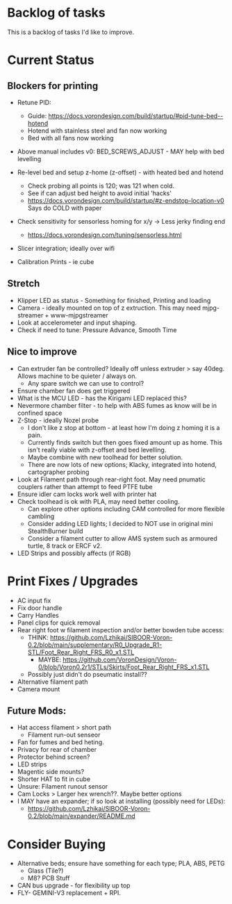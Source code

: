 # Backlog of tasks

This is a backlog of tasks I'd like to improve.

# Current Status
## Blockers for printing
* Retune PID:
    * Guide: https://docs.vorondesign.com/build/startup/#pid-tune-bed--hotend
    * Hotend with stainless steel and fan now working
    * Bed with all fans now working
* Above manual includes v0: BED_SCREWS_ADJUST - MAY help with bed levelling

* Re-level bed and setup z-home (z-offset) - with heated bed and hotend
    * Check probing all points is 120; was 121 when cold.
    * See if can adjust bed height to avoid initial 'hacks'
    * https://docs.vorondesign.com/build/startup/#z-endstop-location-v0  Says do COLD with paper
* Check sensitivity for sensorless homing for x/y -> Less jerky finding end
    * https://docs.vorondesign.com/tuning/sensorless.html

* Slicer integration; ideally over wifi
* Calibration Prints - ie cube


## Stretch
* Klipper LED as status - Something for finished, Printing and loading
* Camera - ideally mounted on top of z extruction. This may need mjpg-streamer + www-mjpgstreamer
* Look at accelerometer and input shaping.
* Check if need to tune: Pressure Advance, Smooth Time

## Nice to improve
* Can extruder fan be controlled? Ideally off unless extruder > say 40deg. Allows machine to be quieter / always on.
    * Any spare switch we can use to control?
* Ensure chamber fan does get triggered
* What is the MCU LED - has the Kirigami LED replaced this?
* Nevermore chamber filter - to help with ABS fumes as know will be in confined space
* Z-Stop - ideally Nozel probe
    * I don't like z stop at bottom - at least how I'm doing z homing it is a pain.
    * Currently finds switch but then goes fixed amount up as home. This isn't really viable with z-offset and bed levelling.
    * Maybe combine with new toolhead for better solution.
    * There are now lots of new options; Klacky, integrated into hotend, cartographer probing
* Look at Filament path through rear-right foot. May need pnumatic couplers rather than attempt to feed PTFE tube
* Ensure idler cam locks work well with printer hat
* Check toolhead is ok with PLA, may need better cooling.
    * Can explore other options including CAM controlled for more flexible cambling
    * Consider adding LED lights; I decided to NOT use in original mini StealthBurner build
    * Consider a filament cutter to allow AMS system such as armoured turtle, 8 track or ERCF v2.
* LED Strips and possibly affects (if RGB)

# Print Fixes / Upgrades
* AC input fix
* Fix door handle
* Carry Handles
* Panel clips for quick removal
* Rear right foot w filament inspection and/or better bowden tube access:
    * THINK: https://github.com/Lzhikai/SIBOOR-Voron-0.2/blob/main/supplementary/R0_Upgrade_R1-STL/Foot_Rear_Right_FRS_R0_x1.STL
      * MAYBE: https://github.com/VoronDesign/Voron-0/blob/Voron0.2r1/STLs/Skirts/Foot_Rear_Right_FRS_x1.STL
    * Possibly just didn't do pseumatic install??
* Alternative filament path
* Camera mount

## Future Mods:
- Hat access filament > short path
    - Filament run-out senseor
- Fan for fumes and bed heting.
- Privacy for rear of chamber
- Protector behind screen?
- LED strips
- Magentic side mounts?
- Shorter HAT to fit in cube
- Unsure: Filament runout sensor
- Cam Locks > Larger hex wrench??. Maybe better options
- I MAY have an expander; if so look at installing (possibly need for LEDs):
    - https://github.com/Lzhikai/SIBOOR-Voron-0.2/blob/main/expander/README.md


# Consider Buying
- Alternative beds; ensure have something for each type; PLA, ABS, PETG
    - Glass (Tile?)
    - M8? PCB Stuff
- CAN bus upgrade - for flexibility up top
- FLY- GEMINI-V3 replacement + RPI.
